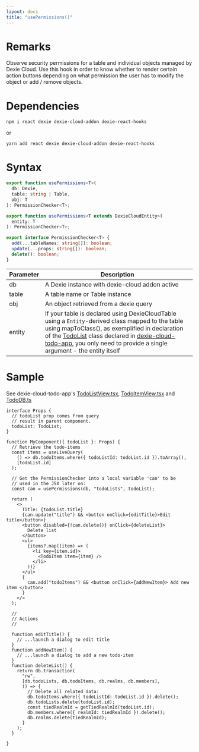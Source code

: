 ```yaml
---
layout: docs
title: "usePermissions()"
---
```


# Remarks

Observe security permissions for a table and individual objects managed by Dexie Cloud. Use this hook in order to know whether to render certain action buttons depending on what permission the user has to modify the object or add / remove objects.

# Dependencies

```
npm i react dexie dexie-cloud-addon dexie-react-hooks
```

or

```
yarn add react dexie dexie-cloud-addon dexie-react-hooks
```

# Syntax

```ts
export function usePermissions<T>(
  db: Dexie,
  table: string | Table,
  obj: T
): PermissionChecker<T>;

export function usePermissions<T extends DexieCloudEntity>(
  entity: T
): PermissionChecker<T>;

export interface PermissionChecker<T> {
  add(...tableNames: string[]): boolean;
  update(...props: string[]): boolean;
  delete(): boolean;
}
```

| Parameter | Description                                                                                                                                                                                                                                                                                                                                                                       |
| --------- | --------------------------------------------------------------------------------------------------------------------------------------------------------------------------------------------------------------------------------------------------------------------------------------------------------------------------------------------------------------------------------- |
| db        | A Dexie instance with dexie-cloud addon active                                                                                                                                                                                                                                                                                                                                    |
| table     | A table name or Table instance                                                                                                                                                                                                                                                                                                                                                    |
| obj       | An object retrieved from a dexie query                                                                                                                                                                                                                                                                                                                                            |
| entity    | If your table is declared using DexieCloudTable using a `Entity`-derived class mapped to the table using mapToClass(), as exemplified in declaration of the [TodoList](https://github.com/dexie/Dexie.js/blob/master/samples/dexie-cloud-todo-app/src/db/TodoList.ts) class declared in [dexie-cloud-todo-app](https://github.com/dexie/Dexie.js/blob/master/samples/dexie-cloud-todo-app/README.md), you only need to provide a single argument - the entity itself |

# Sample

See dexie-cloud-todo-app's [TodoListView.tsx](https://github.com/dexie/Dexie.js/blob/v4.0.0-alpha.3/samples/dexie-cloud-todo-app/src/components/TodoListView.tsx), [TodoItemView.tsx](https://github.com/dexie/Dexie.js/blob/v4.0.0-alpha.3/samples/dexie-cloud-todo-app/src/components/TodoItemView.tsx) and [TodoDB.ts](https://github.com/dexie/Dexie.js/blob/v4.0.0-alpha.3/samples/dexie-cloud-todo-app/src/db/TodoDB.ts)

```tsx
interface Props {
  // todoList prop comes from query
  // result in parent component.
  todoList: TodoList;
}

function MyComponent({ todoList }: Props) {
  // Retrieve the todo-items
  const items = useLiveQuery(
    () => db.todoItems.where({ todoListId: todoList.id }).toArray(),
    [todoList.id]
  );
  
  // Get the PermissionChecker into a local variable 'can' to be
  // used in the JSX later on:
  const can = usePermissions(db, "todoLists", todoList);  

  return (
    <>
      Title: {todoList.title}
      {can.update("title") && <button onClick={editTitle}>Edit title</button>}
      <button disabled={!can.delete()} onClick={deleteList}>
        Delete list
      </button>
      <ul>
        {items?.map((item) => (
          <li key={item.id}>
            <TodoItem item={item} />
          </li>
        ))}
      </ul>
      {
        can.add("todoItems") && <button onClick={addNewItem}> Add new item </button>
      }
    </>
  );
  
  //
  // Actions
  //

  function editTitle() {
    // ...launch a dialog to edit title
  }
  function addNewItem() {
    // ...launch a dialog to add a new todo-item
  }
  function deleteList() {
    return db.transaction(
      "rw",
      [db.todoLists, db.todoItems, db.realms, db.members],
      () => {
        // Delete all related data:
        db.todoItems.where({ todoListId: todoList.id }).delete();
        db.todoLists.delete(todoList.id);
        const tiedRealmId = getTiedRealmId(todoList.id);
        db.members.where({ realmId: tiedRealmId }).delete();
        db.realms.delete(tiedRealmId);
      }
    );
  }
  
}
```
